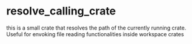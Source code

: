 <h1>resolve_calling_crate</h1>
this is a small crate that resolves the path of the currently running crate.
Useful for envoking file reading functionalities inside workspace crates
